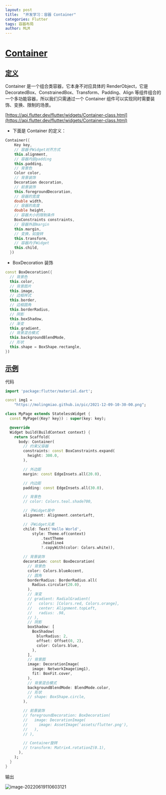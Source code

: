 ```yaml
---
layout: post
title:  "开发学习：容器 Container"
categories: Flutter
tags: 容器布局
author: MLM
---
```

# [Container]()

## [定义]()

Container 是一个组合类容器，它本身不对应具体的 RenderObject，它是 DecoratedBox、ConstrainedBox、Transform、Padding、Align 等组件组合的一个多功能容器，所以我们只需通过一个 Container 组件可以实现同时需要装饰、变换、限制的场景。

[https://api.flutter.dev/flutter/widgets/Container-class.html](https://api.flutter.dev/flutter/widgets/Container-class.html)

* 下面是 Container 的定义：

```dart
Container({
    Key key,
    // 容器子Widget对齐方式
    this.alignment,
    // 容器内部padding
    this.padding,
    // 背景色
    Color color,
    // 背景装饰
    Decoration decoration,
    // 前景装饰
    this.foregroundDecoration,
    // 容器的宽度
    double width,
    // 容器的高度
    double height,
    // 容器大小的限制条件
    BoxConstraints constraints,
    // 容器外部margin
    this.margin,
    // 变换，如旋转
    this.transform,
    // 容器内子Widget
    this.child,
  })
```

* BoxDecoration 装饰

```dart
const BoxDecoration({
  // 背景色
  this.color,
  // 背景图片
  this.image,
  // 边框样式
  this.border,
  // 边框圆角
  this.borderRadius,
  // 阴影
  this.boxShadow,
  // 渐变
  this.gradient,
  // 背景混合模式
  this.backgroundBlendMode,
  // 形状
  this.shape = BoxShape.rectangle,
})
```

## [示例]()

代码

```dart
import 'package:flutter/material.dart';

const img1 =
    "https://molingmiao.github.io/pic/2021-12-09-10-30-00.png";

class MyPage extends StatelessWidget {
  const MyPage({Key? key}) : super(key: key);

  @override
  Widget build(BuildContext context) {
    return Scaffold(
      body: Container(
        // 约束父容器
        constraints: const BoxConstraints.expand(
          height: 300.0,
        ),

        // 外边距
        margin: const EdgeInsets.all(20.0),

        // 内边距
        padding: const EdgeInsets.all(30.0),

        // 背景色
        // color: Colors.teal.shade700,

        // 子Widget居中
        alignment: Alignment.centerLeft,

        // 子Widget元素
        child: Text('Hello World',
            style: Theme.of(context)
                .textTheme
                .headline4
                ?.copyWith(color: Colors.white)),

        // 背景装饰
        decoration: const BoxDecoration(
          // 背景色
          color: Colors.blueAccent,
          // 圆角
          borderRadius: BorderRadius.all(
            Radius.circular(20.0),
          ),
          // 渐变
          // gradient: RadialGradient(
          //   colors: [Colors.red, Colors.orange],
          //   center: Alignment.topLeft,
          //   radius: .98,
          // ),
          // 阴影
          boxShadow: [
            BoxShadow(
              blurRadius: 2,
              offset: Offset(0, 2),
              color: Colors.blue,
            ),
          ],
          // 背景图
          image: DecorationImage(
            image: NetworkImage(img1),
            fit: BoxFit.cover,
          ),
          // 背景混合模式
          backgroundBlendMode: BlendMode.color,
          // 形状
          // shape: BoxShape.circle,
        ),

        // 前景装饰
        // foregroundDecoration: BoxDecoration(
        //   image: DecorationImage(
        //     image: AssetImage('assets/flutter.png'),
        //   ),
        // ),

        // Container旋转
        // transform: Matrix4.rotationZ(0.1),
      ),
    );
  }
}
```

输出

![image-20220619110603121](https://molingmiao.github.io/pic/image-20220619110603121.png)
